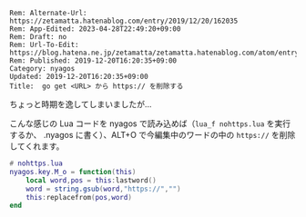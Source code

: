 ```header
Rem: Alternate-Url: https://zetamatta.hatenablog.com/entry/2019/12/20/162035
Rem: App-Edited: 2023-04-28T22:49:20+09:00
Rem: Draft: no
Rem: Url-To-Edit: https://blog.hatena.ne.jp/zetamatta/zetamatta.hatenablog.com/atom/entry/26006613486926678
Rem: Published: 2019-12-20T16:20:35+09:00
Category: nyagos
Updated: 2019-12-20T16:20:35+09:00
Title:  go get <URL> から https:// を削除する
```
ちょっと時期を逸してしまいましたが…

こんな感じの Lua コードを nyagos で読み込めば（`lua_f nohttps.lua` を実行するか、 .nyagos に書く）、ALT+O で今編集中のワードの中の `https://` を削除してくれます。

```lua
# nohttps.lua
nyagos.key.M_o = function(this)
    local word,pos = this:lastword()
    word = string.gsub(word,"https://","")
    this:replacefrom(pos,word)
end
```
